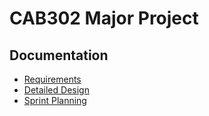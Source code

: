 CAB302 Major Project
====================
Documentation
-------------
- [Requirements](/docs/requirements.md)  
- [Detailed Design](/docs/detailed-design.md)
- [Sprint Planning](/docs/sprint-planning.md)
